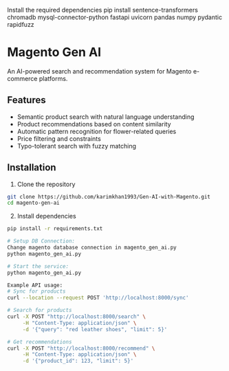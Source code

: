 Install the required dependencies
pip install sentence-transformers chromadb mysql-connector-python fastapi uvicorn pandas numpy pydantic rapidfuzz

# Magento Gen AI

An AI-powered search and recommendation system for Magento e-commerce platforms.

## Features

- Semantic product search with natural language understanding
- Product recommendations based on content similarity
- Automatic pattern recognition for flower-related queries
- Price filtering and constraints
- Typo-tolerant search with fuzzy matching

## Installation

1. Clone the repository
```bash
git clone https://github.com/karimkhan1993/Gen-AI-with-Magento.git
cd magento-gen-ai
```

2. Install dependencies
```bash
pip install -r requirements.txt

# Setup DB Connection: 
Change magento database connection in magento_gen_ai.py
python magento_gen_ai.py

# Start the service: 
python magento_gen_ai.py

Example API usage:
# Sync for products
curl --location --request POST 'http://localhost:8000/sync'

# Search for products
curl -X POST "http://localhost:8000/search" \
     -H "Content-Type: application/json" \
     -d '{"query": "red leather shoes", "limit": 5}'

# Get recommendations
curl -X POST "http://localhost:8000/recommend" \
     -H "Content-Type: application/json" \
     -d '{"product_id": 123, "limit": 5}'